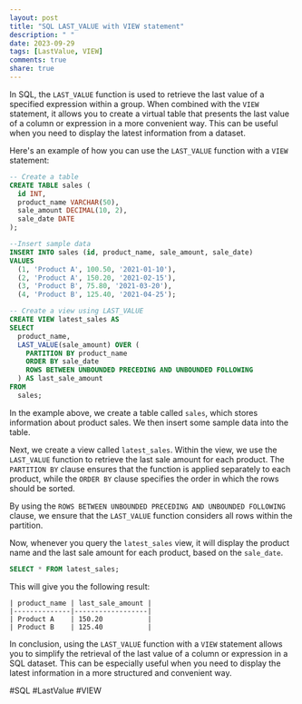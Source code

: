 ```yaml
---
layout: post
title: "SQL LAST_VALUE with VIEW statement"
description: " "
date: 2023-09-29
tags: [LastValue, VIEW]
comments: true
share: true
---
```


In SQL, the `LAST_VALUE` function is used to retrieve the last value of a specified expression within a group. When combined with the `VIEW` statement, it allows you to create a virtual table that presents the last value of a column or expression in a more convenient way. This can be useful when you need to display the latest information from a dataset.

Here's an example of how you can use the `LAST_VALUE` function with a `VIEW` statement:

```sql
-- Create a table
CREATE TABLE sales (
  id INT,
  product_name VARCHAR(50),
  sale_amount DECIMAL(10, 2),
  sale_date DATE
);

--Insert sample data
INSERT INTO sales (id, product_name, sale_amount, sale_date)
VALUES
  (1, 'Product A', 100.50, '2021-01-10'),
  (2, 'Product A', 150.20, '2021-02-15'),
  (3, 'Product B', 75.80, '2021-03-20'),
  (4, 'Product B', 125.40, '2021-04-25');

-- Create a view using LAST_VALUE
CREATE VIEW latest_sales AS
SELECT
  product_name,
  LAST_VALUE(sale_amount) OVER (
    PARTITION BY product_name
    ORDER BY sale_date
    ROWS BETWEEN UNBOUNDED PRECEDING AND UNBOUNDED FOLLOWING
  ) AS last_sale_amount
FROM
  sales;
```

In the example above, we create a table called `sales`, which stores information about product sales. We then insert some sample data into the table.

Next, we create a view called `latest_sales`. Within the view, we use the `LAST_VALUE` function to retrieve the last sale amount for each product. The `PARTITION BY` clause ensures that the function is applied separately to each product, while the `ORDER BY` clause specifies the order in which the rows should be sorted.

By using the `ROWS BETWEEN UNBOUNDED PRECEDING AND UNBOUNDED FOLLOWING` clause, we ensure that the `LAST_VALUE` function considers all rows within the partition.

Now, whenever you query the `latest_sales` view, it will display the product name and the last sale amount for each product, based on the `sale_date`.

```sql
SELECT * FROM latest_sales;
```

This will give you the following result:

```
| product_name | last_sale_amount |
|--------------|------------------|
| Product A    | 150.20           |
| Product B    | 125.40           |
```

In conclusion, using the `LAST_VALUE` function with a `VIEW` statement allows you to simplify the retrieval of the last value of a column or expression in a SQL dataset. This can be especially useful when you need to display the latest information in a more structured and convenient way.

#SQL #LastValue #VIEW